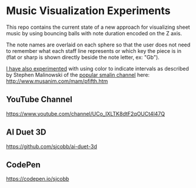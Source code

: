 # Music Visualization Experiments

This repo contains the current state of a new approach for visualizing sheet music by using bouncing balls with note duration encoded on the Z axis. 

The note names are overlaid on each sphere so that the user does not need to remember what each staff line represents or which key the piece is in (flat or sharp is shown directly beside the note letter, ex: "Gb").

[I have also experimented](https://www.youtube.com/watch?v=RX_kNGIzA8U) with using color to indicate intervals as described by Stephen Malinowski of the [popular smalin channel](https://www.youtube.com/user/smalin) here: http://www.musanim.com/mam/pfifth.htm

## YouTube Channel

https://www.youtube.com/channel/UCo_IXLTK8dtF2qOUCt4l47Q

## AI Duet 3D

https://github.com/sjcobb/ai-duet-3d

## CodePen

https://codepen.io/sjcobb